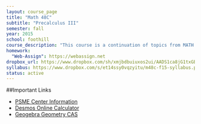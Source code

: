 ```yaml
---
layout: course_page
title: "Math 48C"
subtitle: "Precalculus III"
semester: fall
year: 2015
school: foothill
course_description: "This course is a continuation of topics from MATH 48B. Topics include the six trigonometric functions, trigonometric identities, inverse trigonometric functions, trigonometric equations, right triangles, oblique triangles, vectors, parametric equations, and modeling data with various functions."
homework:
  "Web-Assign": https://webassign.net
dropbox_url: https://www.dropbox.com/sh/xmjbdbuiuxos2ui/AADS1ca8jG1txGBh87fNK0SJa?dl=0
syllabus: https://www.dropbox.com/s/et14ssy0vqzyitu/m48c-f15-syllabus.pdf?dl=0
status: active
---
```


##Important Links

* [PSME Center Information](http://www.foothill.edu/psme/)
* [Desmos Online Calculator](https://www.desmos.com/)
* [Geogebra Geometry CAS](https://www.geogebra.org/)
